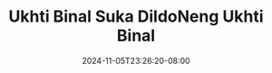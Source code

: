 --- 
title: "Ukhti Binal Suka DildoNeng Ukhti Binal"
description: "video bokeh Ukhti Binal Suka DildoNeng Ukhti Binal     terbaru"
date: 2024-11-05T23:26:20-08:00
file_code: "hubwzh6xlg4u"
draft: false
cover: "imbjdafmir3om2x3.jpg"
tags: ["Ukhti", "Binal", "Suka", "DildoNeng", "Ukhti", "Binal", "bokep-indo", "bokep-viral", "bokep-ig"]
length: 430
fld_id: "1391199"
foldername: ".RARAHUKHTIHIJAB35Video"
categories: [".RARAHUKHTIHIJAB35Video"]
views: 41
---